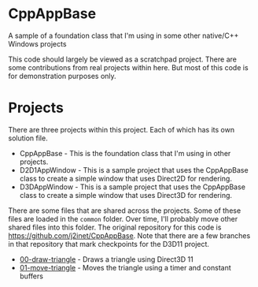 # CppAppBase
A sample of a foundation class that I'm using in some other native/C++ Windows projects

This code should largely be viewed as a scratchpad project. There are some contributions from real projects within here. But most of this code is for demonstration purposes only. 


# Projects

There are three projects within this project. Each of which has its own solution file. 

*	CppAppBase - This is the foundation class that I'm using in other projects.
*	D2D1AppWindow - This is a sample project that uses the CppAppBase class to create a simple window that uses Direct2D for rendering.
*	D3DAppWindow - This is a sample project that uses the CppAppBase class to create a simple window that uses Direct3D for rendering.

There are some files that are shared across the projects. Some of these files are loaded in the `common` folder. Over time, I'll probably move 
other shared files into this folder. The original repository for this code is https://github.com/j2inet/CppAppBase. Note that there are a few
branches in that repository that mark checkpoints for the D3D11 project. 


* [00-draw-triangle](https://github.com/j2inet/CppAppBase/tree/checkpoint/00-draw-triangle) - Draws a triangle using Direct3D 11
* [01-move-triangle](https://github.com/j2inet/CppAppBase/tree/checkpoint/01-move-triangle) - Moves the triangle using a timer and constant buffers
 